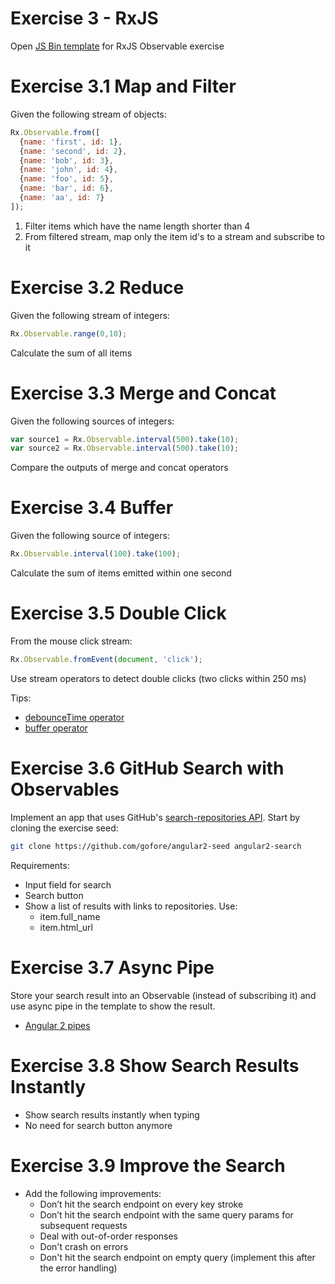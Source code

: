 # Exercise 3 - RxJS

Open [JS Bin template](http://jsbin.com/kepoyac/2/edit?html,js,console) for RxJS Observable exercise

# Exercise 3.1 Map and Filter
Given the following stream of objects:
```javascript
Rx.Observable.from([
  {name: 'first', id: 1},
  {name: 'second', id: 2},
  {name: 'bob', id: 3},
  {name: 'john', id: 4},
  {name: 'foo', id: 5},
  {name: 'bar', id: 6},
  {name: 'aa', id: 7}
]);
```
1. Filter items which have the name length shorter than 4
2. From filtered stream, map only the item id's to a stream and subscribe to it

# Exercise 3.2 Reduce
Given the following stream of integers:
```javascript
Rx.Observable.range(0,10);
```
Calculate the sum of all items

# Exercise 3.3 Merge and Concat
Given the following sources of integers:
```javascript
var source1 = Rx.Observable.interval(500).take(10);
var source2 = Rx.Observable.interval(500).take(10);
```
Compare the outputs of merge and concat operators

# Exercise 3.4 Buffer
Given the following source of integers:
```javascript
Rx.Observable.interval(100).take(100);
```
Calculate the sum of items emitted within one second

# Exercise 3.5 Double Click
From the mouse click stream:
```javascript
Rx.Observable.fromEvent(document, 'click');
```
Use stream operators to detect double clicks (two clicks within 250 ms)

Tips:
- [debounceTime operator](https://github.com/Reactive-Extensions/RxJS/blob/master/doc/api/core/operators/debounce.md)
- [buffer operator](https://github.com/Reactive-Extensions/RxJS/blob/master/doc/api/core/operators/buffer.md)

# Exercise 3.6 GitHub Search with Observables

Implement an app that uses GitHub's [search-repositories API](https://developer.github.com/v3/search/#search-repositories). Start by cloning the exercise seed:
```bash
git clone https://github.com/gofore/angular2-seed angular2-search
```

Requirements:
- Input field for search
- Search button
- Show a list of results with links to repositories. Use:
  - item.full_name
  - item.html_url

# Exercise 3.7 Async Pipe

Store your search result into an Observable (instead of subscribing it) and use async pipe in the template to show the result.

- [Angular 2 pipes](https://angular.io/docs/ts/latest/guide/pipes.html)

# Exercise 3.8 Show Search Results Instantly

- Show search results instantly when typing
- No need for search button anymore

# Exercise 3.9 Improve the Search
- Add the following improvements:
  - Don’t hit the search endpoint on every key stroke
  - Don’t hit the search endpoint with the same query params for subsequent requests
  - Deal with out-of-order responses
  - Don't crash on errors
  - Don't hit the search endpoint on empty query (implement this after the error handling)
